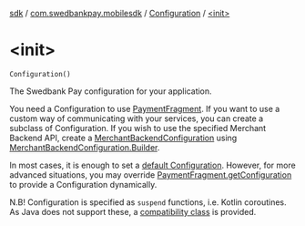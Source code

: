 [sdk](../../index.md) / [com.swedbankpay.mobilesdk](../index.md) / [Configuration](index.md) / [&lt;init&gt;](./-init-.md)

# &lt;init&gt;

`Configuration()`

The Swedbank Pay configuration for your application.

You need a Configuration to use [PaymentFragment](../-payment-fragment/index.md).
If you want to use a custom way of communicating with your services,
you can create a subclass of Configuration.
If you wish to use the specified Merchant Backend API,
create a
[MerchantBackendConfiguration](../../com.swedbankpay.mobilesdk.merchantbackend/-merchant-backend-configuration/index.md)
using
[MerchantBackendConfiguration.Builder](../../com.swedbankpay.mobilesdk.merchantbackend/-merchant-backend-configuration/-builder/index.md).

In most cases, it is enough to set a
[default Configuration](../-payment-fragment/default-configuration.md).
However, for more advanced situations, you may override [PaymentFragment.getConfiguration](../-payment-fragment/get-configuration.md)
to provide a Configuration dynamically.

N.B! Configuration is specified as `suspend` functions, i.e. Kotlin coroutines.
As Java does not support these, a [compatibility class](../-configuration-compat/index.md)
is provided.

